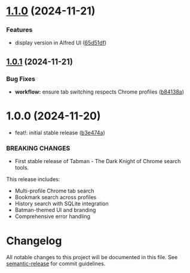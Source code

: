 # [1.1.0](https://github.com/jguice/tabman/compare/v1.0.1...v1.1.0) (2024-11-21)


### Features

* display version in Alfred UI ([65d51df](https://github.com/jguice/tabman/commit/65d51df989d957d9f32c048b3d2d253d7c3db750))

## [1.0.1](https://github.com/jguice/tabman/compare/v1.0.0...v1.0.1) (2024-11-21)


### Bug Fixes

* **workflow:** ensure tab switching respects Chrome profiles ([b84138a](https://github.com/jguice/tabman/commit/b84138a75fe82f4142d989bb2a118cda22589948))

# 1.0.0 (2024-11-20)


* feat!: initial stable release ([b3e474a](https://github.com/jguice/tabman/commit/b3e474ad3602ed4307546296531258e4cb5017c7))


### BREAKING CHANGES

* First stable release of Tabman - The Dark Knight of Chrome search tools.

This release includes:
- Multi-profile Chrome tab search
- Bookmark search across profiles
- History search with SQLite integration
- Batman-themed UI and branding
- Comprehensive error handling

# Changelog

All notable changes to this project will be documented in this file. See [semantic-release](https://github.com/semantic-release/semantic-release) for commit guidelines.
